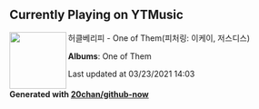 ## Currently Playing on YTMusic

[<img align="left" width="100" src="https://lh3.googleusercontent.com/d9OY-IyMDal0uSlI6T6cFXUQ71JjnnqPgY2J2Uw2uxoT-IYlTmq_W2EnrAAcjd_5ZMX7ACJr9qgqNSUK">](https://music.youtube.com/watch?v=vL-O1-Zm6vk)

허클베리피 - One of Them(피처링: 이케이, 저스디스)

**Albums**: One of Them

Last updated at 03/23/2021 14:03

#### Generated with [20chan/github-now](https://github.com/20chan/github-now)


<!--
**20chan/20chan** is a ✨ _special_ ✨ repository because its `README.md` (this file) appears on your GitHub profile.

Here are some ideas to get you started:

- 🔭 I’m currently working on ...
- 🌱 I’m currently learning ...
- 👯 I’m looking to collaborate on ...
- 🤔 I’m looking for help with ...
- 💬 Ask me about ...
- 📫 How to reach me: ...
- 😄 Pronouns: ...
- ⚡ Fun fact: ...
-->
